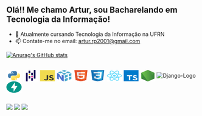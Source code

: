 ## Olá!! Me chamo Artur, sou Bacharelando em Tecnologia da Informação!

- 🌱 Atualmente cursando Tecnologia da Informação na UFRN
- 📫 Contate-me no email: artur.rp2001@gmail.com

[![Anurag's GitHub stats](https://github-readme-stats.vercel.app/api?username=arturevs&locale=pt-br&theme=gotham&show_icons=true&count_private=true)](https://github.com/anuraghazra/github-readme-stats)


<div style="display: inline_block"><br>

<img align="center" alt="Python-Logo" height="30" width="40" src="https://raw.githubusercontent.com/devicons/devicon/master/icons/python/python-original.svg">
<img align="center" alt="Pandas-Logo" height="30" width="40" src="https://raw.githubusercontent.com/devicons/devicon/master/icons/pandas/pandas-original.svg">
<img align="center" alt="JavaScript-Logo" height="30" width="40" src="https://raw.githubusercontent.com/devicons/devicon/master/icons/javascript/javascript-original.svg">
<img align="center" alt="NumPy-Logo" height="30" width="40" src="https://raw.githubusercontent.com/devicons/devicon/master/icons/numpy/numpy-original.svg">
<img align="center" alt="HTML5-Logo" height="30" width="40" src="https://raw.githubusercontent.com/devicons/devicon/master/icons/html5/html5-original.svg">
<img align="center" alt="CSS3-Logo" height="30" width="40" src="https://raw.githubusercontent.com/devicons/devicon/master/icons/css3/css3-original.svg">
<img align="center" alt="React-Logo" height="30" width="40" src="https://raw.githubusercontent.com/devicons/devicon/master/icons/react/react-original.svg">
<img align="center" alt="TypeScript-Logo" height="30" width="40" src="https://raw.githubusercontent.com/devicons/devicon/master/icons/typescript/typescript-original.svg">
<img align="center" alt="Node.js-Logo" height="30" width="40" src="https://raw.githubusercontent.com/devicons/devicon/master/icons/nodejs/nodejs-original.svg">
<img align="center" alt="Django-Logo" height="30" width="40" src="[https://raw.githubusercontent.com/devicons/devicon/master/icons/django/django-original.svg](https://static.djangoproject.com/img/logos/django-logo-positive.svg)">
<img align="center" alt="FastAPI-Logo" height="30" width="40" src="https://raw.githubusercontent.com/devicons/devicon/master/icons/fastapi/fastapi-original.svg">

</div>

  ##

<div style="display: inline_block"> 

  <a align href="https://instagram.com/Eh_artur" target="_blank"><img src="https://img.shields.io/badge/-Instagram-%23E4405F?style=for-the-badge&logo=instagram&logoColor=white" target="_blank"></a>
  <a href="https://www.linkedin.com/in/artur-revoredo/" target="_blank"><img src="https://img.shields.io/badge/-LinkedIn-%230077B5?style=for-the-badge&logo=linkedin&logoColor=white" target="_blank"></a>
  <a href = "mailto:artur.rp2001@gmail.com"><img src="https://img.shields.io/badge/-Hotmail-0078D4?style=for-the-badge&logo=microsoft-outlook&logoColor=white" target="_blank"></a>

</div>

